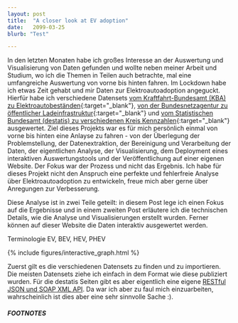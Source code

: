 ```yaml
---
layout: post
title:  "A closer look at EV adoption"
date:   2099-03-25
blurb: "Test"

---
```



In den letzten Monaten habe ich großes Interesse an der Auswertung und Visualisierung von Daten gefunden und wollte neben meiner Arbeit und Studium, wo ich die Themen in Teilen auch betrachte, mal eine umfangreiche Auswertung von vorne bis hinten fahren. Im Lockdown habe ich etwas Zeit gehabt und mir Daten zur Elektroautoadoption angeguckt. Hierfür habe ich verschiedene Datensets [vom Kraftfahrt-Bundesamt (KBA) zu Elektroautobeständen](https://www.kba.de/DE/Statistik/Produktkatalog/produkte/Fahrzeuge/fz1_b_uebersicht.html?nn=1146130){:target="_blank"}, [von der Bundesnetzagentur zu öffentlicher Ladeinfrastruktur](https://www.bundesnetzagentur.de/DE/Sachgebiete/ElektrizitaetundGas/Unternehmen_Institutionen/HandelundVertrieb/Ladesaeulenkarte/Ladesaeulenkarte_node.html){:target="_blank"} und [vom Statistischen Bundesamt (destatis) zu verschiedenen Kreis Kennzahlen](https://www.destatis.de){:target="_blank"} ausgewertet. Ziel dieses Projekts war es für mich persönlich einmal von vorne bis hinten eine Anlayse zu fahren - von der Überlegung der Problemstellung, der Datenextraktion, der Bereinigung und Verarbeitung der Daten, der eigentlichen Analyse, der Visualisierung, dem Deployment eines interaktiven Auswertungstools und der Veröffentlichung auf einer eigenen Website. Der Fokus war der Prozess und nicht das Ergebnis. Ich habe für dieses Projekt nicht den Anspruch eine perfekte und fehlerfreie Analyse über Elektroautoadoption zu entwickeln, freue mich aber gerne über Anregungen zur Verbesserung.

Diese Analyse ist in zwei Teile geteilt: in diesem Post lege ich einen Fokus auf die Ergebnisse und in einem zweiten Post erläutere ich die technischen Details, wie die Analyse und Visualisierungen erstellt wurden. Ferner können auf dieser Website die Daten interaktiv ausgewertet werden.




Terminologie EV, BEV, HEV, PHEV

{% include figures/interactive_graph.html %}

Zuerst gilt es die verschiedenen Datensets zu finden und zu importieren. Die meisten Datensets ziehe ich einfach in dem Format wie diese publiziert wurden. Für die destatis Seiten gibt es aber eigentlich eine eigene [RESTful JSON und SOAP XML API](https://www-genesis.destatis.de/genesis/online?Menu=Webservice#abreadcrumb). Da war ich aber zu faul mich einzuarbeiten, wahrscheinlich ist dies aber eine sehr sinnvolle Sache :). 

##### FOOTNOTES

[^1]: This is a note!
